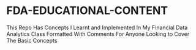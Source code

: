 # FDA-EDUCATIONAL-CONTENT
This Repo Has Concepts I Learnt and Implemented In My Financial Data Analytics Class Formatted With Comments For Anyone Looking to Cover The Basic Concepts 
